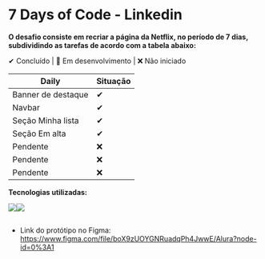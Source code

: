 # 7 Days of Code - Linkedin

**O desafio consiste em recriar a página da Netflix, no período de 7 dias, subdividindo as tarefas de acordo com a tabela abaixo:**

✔ Concluído | 🔵 Em desenvolvimento | ❌ Não iniciado

Daily             |Situação
------------------|---------
Banner de destaque|✔
Navbar            |✔
Seção Minha lista |✔
Seção Em alta     |✔
Pendente          |❌
Pendente          |❌
Pendente          |❌

**Tecnologias utilizadas:**

<img src="https://img.shields.io/badge/HTML5-E34F26?style=for-the-badge&logo=html5&logoColor=white"><img src="https://img.shields.io/badge/CSS3-1572B6?style=for-the-badge&logo=css3&logoColor=white">

##
 
* Link do protótipo no Figma: <https://www.figma.com/file/boX9zUOYGNRuadqPh4JwwE/Alura?node-id=0%3A1>
